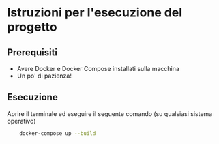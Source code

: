 # Istruzioni per l'esecuzione del progetto

## Prerequisiti

- Avere Docker e Docker Compose installati sulla macchina
- Un po' di pazienza!

## Esecuzione

Aprire il terminale ed eseguire il seguente comando (su qualsiasi sistema operativo)

```sh
    docker-compose up --build
```
